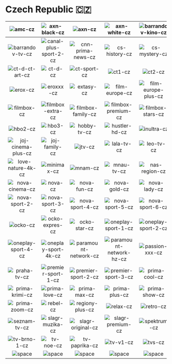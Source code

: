 # Czech Republic 🇨🇿

| ![amc-cz] | ![axn-black-cz] | ![axn-cz] | ![axn-white-cz] | ![barrandov-kino-cz] | ![barrandov-krimi-cz] |
|:---:|:---:|:---:|:---:|:---:|:---:|
| ![barrandov-tv-cz] | ![canal-plus-sport-2-cz] | ![cnn-prima-news-cz] | ![cs-history-cz] | ![cs-mystery-cz] | ![ct-art-cz] |
| ![ct-d-ct-art-cz] | ![ct-d-cz] | ![ct-sport-cz] | ![ct1-cz] | ![ct2-cz] | ![ct24-cz] |
| ![erox-cz] | ![eroxxx-cz] | ![extasy-cz] | ![film-europe-cz] | ![film-europe-plus-cz] | ![film-plus-cz] |
| ![filmbox-cz] | ![filmbox-extra-cz] | ![filmbox-family-cz] | ![filmbox-premium-cz] | ![filmbox-stars-cz] | ![hbo-cz] |
| ![hbo2-cz] | ![hbo3-cz] | ![hobby-tv-cz] | ![hustler-hd-cz] | ![inultra-cz] | ![joj-cinema-cz] |
| ![joj-cinema-plus-cz] | ![joj-family-cz] | ![jtv-cz] | ![lala-tv-cz] | ![leo-tv-cz] | ![leo-tv-gold-cz] |
| ![love-nature-4k-cz] | ![minimax-cz] | ![mnam-cz] | ![mnau-tv-cz] | ![nas-region-cz] | ![nova-action-cz] |
| ![nova-cinema-cz] | ![nova-cz] | ![nova-fun-cz] | ![nova-gold-cz] | ![nova-lady-cz] | ![nova-sport-1-cz] |
| ![nova-sport-2-cz] | ![nova-sport-3-cz] | ![nova-sport-4-cz] | ![nova-sport-5-cz] | ![nova-sport-6-cz] | ![ocko-black-cz] |
| ![ocko-cz] | ![ocko-expres-cz] | ![ocko-star-cz] | ![oneplay-sport-1-cz] | ![oneplay-sport-2-cz] | ![oneplay-sport-3-cz] |
| ![oneplay-sport-4-cz] | ![oneplay-sport-4k-cz] | ![paramount-network-cz] | ![paramount-network-hz-cz] | ![passion-xxx-cz] | ![polar-cz] |
| ![praha-tv-cz] | ![premier-sport-1-cz] | ![premier-sport-2-cz] | ![premier-sport-3-cz] | ![prima-cool-cz] | ![prima-cz] |
| ![prima-krimi-cz] | ![prima-love-cz] | ![prima-max-cz] | ![prima-plus-cz] | ![prima-show-cz] | ![prima-star-cz] |
| ![prima-zoom-cz] | ![rebel-cz] | ![regiony-plus-cz] | ![relax-cz] | ![retro-cz] | ![rtm-plus-cz] |
| ![seznam-tv-cz] | ![slagr-muzika-cz] | ![slagr-original-cz] | ![slagr-premium-cz] | ![spektrum-cz] | ![spektrum-home-cz] |
| ![tv-brno-1-cz] | ![tv-noe-cz] | ![tv-paprika-cz] | ![tv-v1-cz] | ![tvs-cz] | ![warner-tv-ch] |
| ![space]| ![space]| ![space]| ![space]| ![space]| ![space]|


[amc-cz]:amc-cz.png
[axn-black-cz]:axn-black-cz.png
[axn-cz]:axn-cz.png
[axn-white-cz]:axn-white-cz.png
[barrandov-kino-cz]:barrandov-kino-cz.png
[barrandov-krimi-cz]:barrandov-krimi-cz.png
[barrandov-tv-cz]:barrandov-tv-cz.png
[canal-plus-sport-2-cz]:canal-plus-sport-2-cz.png
[cnn-prima-news-cz]:cnn-prima-news-cz.png
[cs-history-cz]:cs-history-cz.png
[cs-mystery-cz]:cs-mystery-cz.png
[ct-art-cz]:ct-art-cz.png
[ct-d-ct-art-cz]:ct-d-ct-art-cz.png
[ct-d-cz]:ct-d-cz.png
[ct-sport-cz]:ct-sport-cz.png
[ct1-cz]:ct1-cz.png
[ct2-cz]:ct2-cz.png
[ct24-cz]:ct24-cz.png
[erox-cz]:erox-cz.png
[eroxxx-cz]:eroxxx-cz.png
[extasy-cz]:extasy-cz.png
[film-europe-cz]:film-europe-cz.png
[film-europe-plus-cz]:film-europe-plus-cz.png
[film-plus-cz]:film-plus-cz.png
[filmbox-cz]:filmbox-cz.png
[filmbox-extra-cz]:filmbox-extra-cz.png
[filmbox-family-cz]:filmbox-family-cz.png
[filmbox-premium-cz]:filmbox-premium-cz.png
[filmbox-stars-cz]:filmbox-stars-cz.png
[hbo-cz]:hbo-cz.png
[hbo2-cz]:hbo2-cz.png
[hbo3-cz]:hbo3-cz.png
[hobby-tv-cz]:hobby-tv-cz.png
[hustler-hd-cz]:hustler-hd-cz.png
[inultra-cz]:inultra-cz.png
[joj-cinema-cz]:joj-cinema-cz.png
[joj-cinema-plus-cz]:joj-cinema-plus-cz.png
[joj-family-cz]:joj-family-cz.png
[jtv-cz]:jtv-cz.png
[lala-tv-cz]:lala-tv-cz.png
[leo-tv-cz]:leo-tv-cz.png
[leo-tv-gold-cz]:leo-tv-gold-cz.png
[love-nature-4k-cz]:love-nature-4k-cz.png
[minimax-cz]:minimax-cz.png
[mnam-cz]:mnam-cz.png
[mnau-tv-cz]:mnau-tv-cz.png
[nas-region-cz]:nas-region-cz.png
[nova-action-cz]:nova-action-cz.png
[nova-cinema-cz]:nova-cinema-cz.png
[nova-cz]:nova-cz.png
[nova-fun-cz]:nova-fun-cz.png
[nova-gold-cz]:nova-gold-cz.png
[nova-lady-cz]:nova-lady-cz.png
[nova-sport-1-cz]:nova-sport-1-cz.png
[nova-sport-2-cz]:nova-sport-2-cz.png
[nova-sport-3-cz]:nova-sport-3-cz.png
[nova-sport-4-cz]:nova-sport-4-cz.png
[nova-sport-5-cz]:nova-sport-5-cz.png
[nova-sport-6-cz]:nova-sport-6-cz.png
[ocko-black-cz]:ocko-black-cz.png
[ocko-cz]:ocko-cz.png
[ocko-expres-cz]:ocko-expres-cz.png
[ocko-star-cz]:ocko-star-cz.png
[oneplay-sport-1-cz]:oneplay-sport-1-cz.png
[oneplay-sport-2-cz]:oneplay-sport-2-cz.png
[oneplay-sport-3-cz]:oneplay-sport-3-cz.png
[oneplay-sport-4-cz]:oneplay-sport-4-cz.png
[oneplay-sport-4k-cz]:oneplay-sport-4k-cz.png
[paramount-network-cz]:paramount-network-cz.png
[paramount-network-hz-cz]:paramount-network-hz-cz.png
[passion-xxx-cz]:passion-xxx-cz.png
[polar-cz]:polar-cz.png
[praha-tv-cz]:praha-tv-cz.png
[premier-sport-1-cz]:premier-sport-1-cz.png
[premier-sport-2-cz]:premier-sport-2-cz.png
[premier-sport-3-cz]:premier-sport-3-cz.png
[prima-cool-cz]:prima-cool-cz.png
[prima-cz]:prima-cz.png
[prima-krimi-cz]:prima-krimi-cz.png
[prima-love-cz]:prima-love-cz.png
[prima-max-cz]:prima-max-cz.png
[prima-plus-cz]:prima-plus-cz.png
[prima-show-cz]:prima-show-cz.png
[prima-star-cz]:prima-star-cz.png
[prima-zoom-cz]:prima-zoom-cz.png
[rebel-cz]:rebel-cz.png
[regiony-plus-cz]:regiony-plus-cz.png
[relax-cz]:relax-cz.png
[retro-cz]:retro-cz.png
[rtm-plus-cz]:rtm-plus-cz.png
[seznam-tv-cz]:seznam-tv-cz.png
[slagr-muzika-cz]:slagr-muzika-cz.png
[slagr-original-cz]:slagr-original-cz.png
[slagr-premium-cz]:slagr-premium-cz.png
[spektrum-cz]:spektrum-cz.png
[spektrum-home-cz]:spektrum-home-cz.png
[tv-brno-1-cz]:tv-brno-1-cz.png
[tv-noe-cz]:tv-noe-cz.png
[tv-paprika-cz]:tv-paprika-cz.png
[tv-v1-cz]:tv-v1-cz.png
[tvs-cz]:tvs-cz.png
[warner-tv-ch]:warner-tv-ch.png

[space]:../../misc/space-1500.png "Space"

